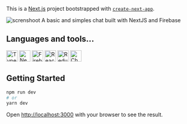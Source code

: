 This is a [Next.js](https://nextjs.org/) project bootstrapped with [`create-next-app`](https://github.com/vercel/next.js/tree/canary/packages/create-next-app).

![screnshoot](./screnshoot_1.png)
A basic and simples chat built with NextJS and Firebase

## Languages and tools...
<p align="left">
    <img width="30" alt="Typescript" src="https://cdn.jsdelivr.net/gh/devicons/devicon/icons/typescript/typescript-original.svg">
    <img width="30" alt="NextJS" src="https://cdn.jsdelivr.net/gh/devicons/devicon/icons/nextjs/nextjs-original.svg">
    <img width="30" alt="Firebase" src="https://cdn.jsdelivr.net/gh/devicons/devicon/icons/firebase/firebase-plain.svg">
    <img width="30" alt="React" src="https://cdn.jsdelivr.net/gh/devicons/devicon/icons/react/react-original.svg">
    <img width="30" alt="Redux" src="https://cdn.jsdelivr.net/gh/devicons/devicon/icons/redux/redux-original.svg">
    <img width="30" alt="Charka UI" src="https://avatars.githubusercontent.com/u/54212428?s=200&v=4">
</p>


## Getting Started

```bash
npm run dev
# or
yarn dev
```
Open [http://localhost:3000](http://localhost:3000) with your browser to see the result.
